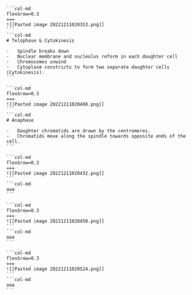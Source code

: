 ````col
```col-md
flexGrow=0.3
===
![[Pasted image 20221211020353.png]]
```
```col-md
# Telophase & Cytokinesis

-   Spindle breaks down
-   Nuclear membrane and nucleolus reform in each daughter cell
-   Chromosomes unwind
-   Cytoplasm constricts to form two separate daughter cells (Cytokinesis).
```
````

````col
```col-md
flexGrow=0.3
===
![[Pasted image 20221211020408.png]]
```
```col-md
# Anaphase

-   Daughter chromatids are drawn by the centromeres.
-   Chromatids move along the spindle towards opposite ends of the cell.
```
````

````col
```col-md
flexGrow=0.3
===
![[Pasted image 20221211020432.png]]
```
```col-md
aaa
```
````

````col
```col-md
flexGrow=0.3
===
![[Pasted image 20221211020450.png]]
```
```col-md
aaa
```
````

````col
```col-md
flexGrow=0.3
===
![[Pasted image 20221211020524.png]]
```
```col-md
aaa
```
````
